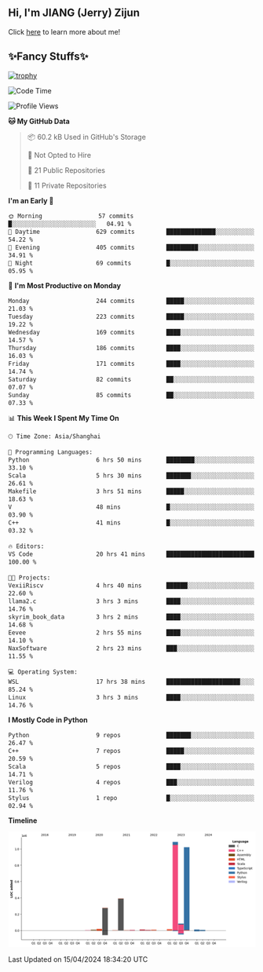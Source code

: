 ## Hi, I'm JIANG (Jerry) Zijun

Click [here](https://jzjerry.github.io/about/) to learn more about me!

## ✨Fancy Stuffs✨
[![trophy](https://github-profile-trophy.vercel.app/?username=jzjerry&theme=onedark)](https://github.com/ryo-ma/github-profile-trophy)
<!--START_SECTION:waka-->
![Code Time](http://img.shields.io/badge/Code%20Time-406%20hrs%2046%20mins-blue)

![Profile Views](http://img.shields.io/badge/Profile%20Views-0-blue)

**🐱 My GitHub Data** 

> 📦 60.2 kB Used in GitHub's Storage 
 > 
> 🚫 Not Opted to Hire
 > 
> 📜 21 Public Repositories 
 > 
> 🔑 11 Private Repositories 
 > 
**I'm an Early 🐤** 

```text
🌞 Morning                57 commits          █░░░░░░░░░░░░░░░░░░░░░░░░   04.91 % 
🌆 Daytime                629 commits         ██████████████░░░░░░░░░░░   54.22 % 
🌃 Evening                405 commits         █████████░░░░░░░░░░░░░░░░   34.91 % 
🌙 Night                  69 commits          █░░░░░░░░░░░░░░░░░░░░░░░░   05.95 % 
```
📅 **I'm Most Productive on Monday** 

```text
Monday                   244 commits         █████░░░░░░░░░░░░░░░░░░░░   21.03 % 
Tuesday                  223 commits         █████░░░░░░░░░░░░░░░░░░░░   19.22 % 
Wednesday                169 commits         ████░░░░░░░░░░░░░░░░░░░░░   14.57 % 
Thursday                 186 commits         ████░░░░░░░░░░░░░░░░░░░░░   16.03 % 
Friday                   171 commits         ████░░░░░░░░░░░░░░░░░░░░░   14.74 % 
Saturday                 82 commits          ██░░░░░░░░░░░░░░░░░░░░░░░   07.07 % 
Sunday                   85 commits          ██░░░░░░░░░░░░░░░░░░░░░░░   07.33 % 
```


📊 **This Week I Spent My Time On** 

```text
🕑︎ Time Zone: Asia/Shanghai

💬 Programming Languages: 
Python                   6 hrs 50 mins       ████████░░░░░░░░░░░░░░░░░   33.10 % 
Scala                    5 hrs 30 mins       ███████░░░░░░░░░░░░░░░░░░   26.61 % 
Makefile                 3 hrs 51 mins       █████░░░░░░░░░░░░░░░░░░░░   18.63 % 
V                        48 mins             █░░░░░░░░░░░░░░░░░░░░░░░░   03.90 % 
C++                      41 mins             █░░░░░░░░░░░░░░░░░░░░░░░░   03.32 % 

🔥 Editors: 
VS Code                  20 hrs 41 mins      █████████████████████████   100.00 % 

🐱‍💻 Projects: 
VexiiRiscv               4 hrs 40 mins       ██████░░░░░░░░░░░░░░░░░░░   22.60 % 
llama2.c                 3 hrs 3 mins        ████░░░░░░░░░░░░░░░░░░░░░   14.76 % 
skyrim_book_data         3 hrs 2 mins        ████░░░░░░░░░░░░░░░░░░░░░   14.68 % 
Eevee                    2 hrs 55 mins       ████░░░░░░░░░░░░░░░░░░░░░   14.10 % 
NaxSoftware              2 hrs 23 mins       ███░░░░░░░░░░░░░░░░░░░░░░   11.55 % 

💻 Operating System: 
WSL                      17 hrs 38 mins      █████████████████████░░░░   85.24 % 
Linux                    3 hrs 3 mins        ████░░░░░░░░░░░░░░░░░░░░░   14.76 % 
```

**I Mostly Code in Python** 

```text
Python                   9 repos             ███████░░░░░░░░░░░░░░░░░░   26.47 % 
C++                      7 repos             █████░░░░░░░░░░░░░░░░░░░░   20.59 % 
Scala                    5 repos             ████░░░░░░░░░░░░░░░░░░░░░   14.71 % 
Verilog                  4 repos             ███░░░░░░░░░░░░░░░░░░░░░░   11.76 % 
Stylus                   1 repo              █░░░░░░░░░░░░░░░░░░░░░░░░   02.94 % 
```



**Timeline**

![Lines of Code chart](https://raw.githubusercontent.com/Jzjerry/Jzjerry/main/assets/bar_graph.png)


 Last Updated on 15/04/2024 18:34:20 UTC
<!--END_SECTION:waka-->
